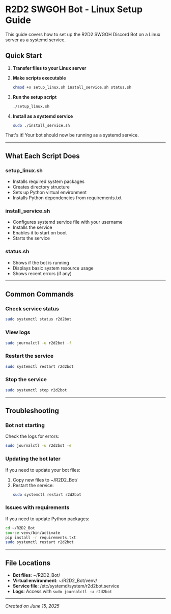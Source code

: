 # R2D2 SWGOH Bot - Linux Setup Guide

This guide covers how to set up the R2D2 SWGOH Discord Bot on a Linux server as a systemd service.

## Quick Start

1. **Transfer files to your Linux server**

2. **Make scripts executable**
   ```bash
   chmod +x setup_linux.sh install_service.sh status.sh
   ```

3. **Run the setup script**
   ```bash
   ./setup_linux.sh
   ```

4. **Install as a systemd service**
   ```bash
   sudo ./install_service.sh
   ```

That's it! Your bot should now be running as a systemd service.

---

## What Each Script Does

### setup_linux.sh
- Installs required system packages
- Creates directory structure
- Sets up Python virtual environment
- Installs Python dependencies from requirements.txt

### install_service.sh
- Configures systemd service file with your username
- Installs the service
- Enables it to start on boot
- Starts the service

### status.sh
- Shows if the bot is running
- Displays basic system resource usage
- Shows recent errors (if any)

---

## Common Commands

### Check service status
```bash
sudo systemctl status r2d2bot
```

### View logs
```bash
sudo journalctl -u r2d2bot -f
```

### Restart the service
```bash
sudo systemctl restart r2d2bot
```

### Stop the service
```bash
sudo systemctl stop r2d2bot
```

---

## Troubleshooting

### Bot not starting
Check the logs for errors:
```bash
sudo journalctl -u r2d2bot -e
```

### Updating the bot later
If you need to update your bot files:
1. Copy new files to ~/R2D2_Bot/
2. Restart the service:
   ```bash
   sudo systemctl restart r2d2bot
   ```

### Issues with requirements
If you need to update Python packages:
```bash
cd ~/R2D2_Bot
source venv/bin/activate
pip install -r requirements.txt
sudo systemctl restart r2d2bot
```

---

## File Locations

- **Bot files**: ~/R2D2_Bot/
- **Virtual environment**: ~/R2D2_Bot/venv/
- **Service file**: /etc/systemd/system/r2d2bot.service
- **Logs**: Access with `sudo journalctl -u r2d2bot`

---

*Created on June 15, 2025*
